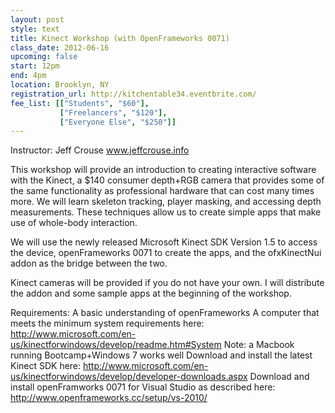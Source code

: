 ```yaml
---
layout: post
style: text
title: Kinect Workshop (with OpenFrameworks 0071)
class_date: 2012-06-16
upcoming: false
start: 12pm
end: 4pm
location: Brooklyn, NY
registration_url: http://kitchentable34.eventbrite.com/
fee_list: [["Students", "$60"],
           ["Freelancers", "$120"],
           ["Everyone Else", "$250"]]
---
```

Instructor: Jeff Crouse <a href="http://www.jeffcrouse.info">www.jeffcrouse.info</a>

This workshop will provide an introduction to creating interactive software with the Kinect, a $140 consumer depth+RGB camera that provides some of the same functionality as professional hardware that can cost many times more.  We will learn skeleton tracking, player masking, and accessing depth measurements. These techniques allow us to create simple apps that make use of whole-body interaction.

We will use the newly released Microsoft Kinect SDK Version 1.5 to access the device, openFrameworks 0071 to create the apps, and the ofxKinectNui addon as the bridge between the two.

Kinect cameras will be provided if you do not have your own.  I will distribute the addon and some sample apps at the beginning of the workshop.

Requirements:
A basic understanding of openFrameworks
A computer that meets the minimum system requirements here: <a href="http://www.microsoft.com/en-us/kinectforwindows/develop/readme.htm#System">http://www.microsoft.com/en-us/kinectforwindows/develop/readme.htm#System</a> 
Note: a Macbook running Bootcamp+Windows 7 works well
Download and install the latest Kinect SDK here: <a href="http://www.microsoft.com/en-us/kinectforwindows/develop/developer-downloads.aspx">http://www.microsoft.com/en-us/kinectforwindows/develop/developer-downloads.aspx</a> 
Download and install openFramworks 0071 for Visual Studio as described here: <a href="http://www.openframeworks.cc/setup/vs-2010/">http://www.openframeworks.cc/setup/vs-2010/</a> 


